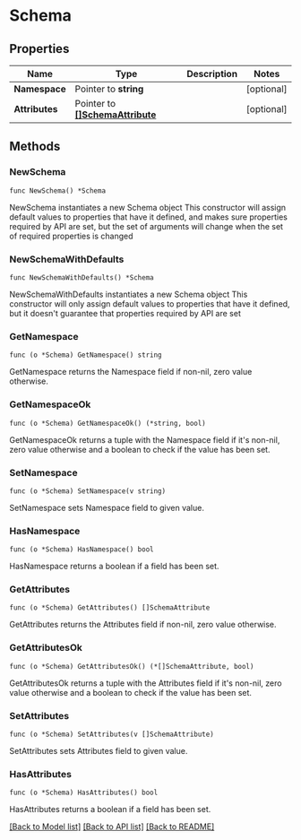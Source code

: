 # Schema

## Properties

Name | Type | Description | Notes
------------ | ------------- | ------------- | -------------
**Namespace** | Pointer to **string** |  | [optional] 
**Attributes** | Pointer to [**[]SchemaAttribute**](SchemaAttribute.md) |  | [optional] 

## Methods

### NewSchema

`func NewSchema() *Schema`

NewSchema instantiates a new Schema object
This constructor will assign default values to properties that have it defined,
and makes sure properties required by API are set, but the set of arguments
will change when the set of required properties is changed

### NewSchemaWithDefaults

`func NewSchemaWithDefaults() *Schema`

NewSchemaWithDefaults instantiates a new Schema object
This constructor will only assign default values to properties that have it defined,
but it doesn't guarantee that properties required by API are set

### GetNamespace

`func (o *Schema) GetNamespace() string`

GetNamespace returns the Namespace field if non-nil, zero value otherwise.

### GetNamespaceOk

`func (o *Schema) GetNamespaceOk() (*string, bool)`

GetNamespaceOk returns a tuple with the Namespace field if it's non-nil, zero value otherwise
and a boolean to check if the value has been set.

### SetNamespace

`func (o *Schema) SetNamespace(v string)`

SetNamespace sets Namespace field to given value.

### HasNamespace

`func (o *Schema) HasNamespace() bool`

HasNamespace returns a boolean if a field has been set.

### GetAttributes

`func (o *Schema) GetAttributes() []SchemaAttribute`

GetAttributes returns the Attributes field if non-nil, zero value otherwise.

### GetAttributesOk

`func (o *Schema) GetAttributesOk() (*[]SchemaAttribute, bool)`

GetAttributesOk returns a tuple with the Attributes field if it's non-nil, zero value otherwise
and a boolean to check if the value has been set.

### SetAttributes

`func (o *Schema) SetAttributes(v []SchemaAttribute)`

SetAttributes sets Attributes field to given value.

### HasAttributes

`func (o *Schema) HasAttributes() bool`

HasAttributes returns a boolean if a field has been set.


[[Back to Model list]](../README.md#documentation-for-models) [[Back to API list]](../README.md#documentation-for-api-endpoints) [[Back to README]](../README.md)


